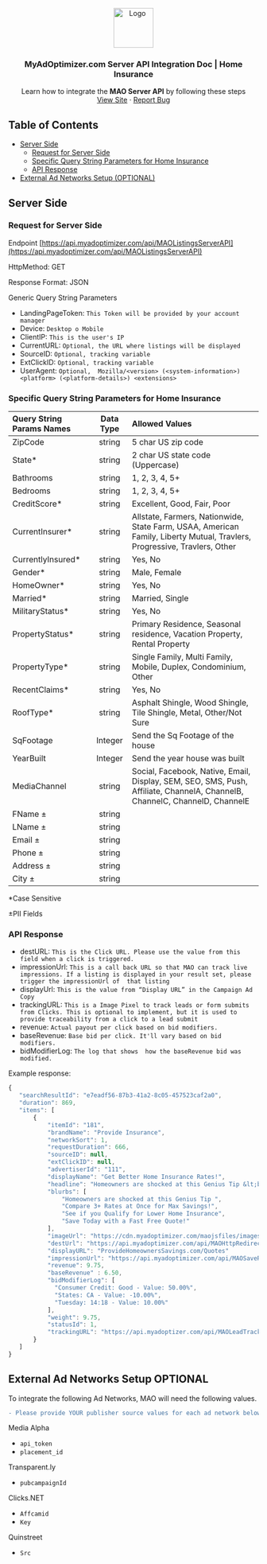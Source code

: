 <p align="center">
  <a href="https://myadoptimizer.com/">
    <img src="https://myadoptimizer.com/img/logo-blk.svg" alt="Logo" height="80">
  </a>
  <h3 align="center">MyAdOptimizer.com Server API Integration Doc | Home Insurance</h3>
  <p align="center">
    Learn how to integrate the <strong>MAO Server API</strong> by following these steps
    <br />
    <a href="https://myadoptimizer.com">View Site</a>
    ·
    <a href="https://myadoptimizer.com/contact">Report Bug</a>
  </p>
</p>

## Table of Contents

* [Server Side](#server-side)
    * [Request for Server Side](#request-for-server-side)
    * [Specific Query String Parameters for Home Insurance](#specific-query-string-parameters-for-home-insurance)
    * [API Response](#api-response)
* [External Ad Networks Setup (OPTIONAL)](#external-ad-networks-setup-optional)

## Server Side

### Request for Server Side

Endpoint [https://api.myadoptimizer.com/api/MAOListingsServerAPI](https://api.myadoptimizer.com/api/MAOListingsServerAPI)

HttpMethod: GET

Response Format: JSON

Generic Query String Parameters

* LandingPageToken: `This Token will be provided by your account manager`
* Device: `Desktop o Mobile`
* ClientIP: `This is the user's IP`
* CurrentURL: `Optional, the URL where listings will be displayed`
* SourceID: `Optional, tracking variable`
* ExtClickID: `Optional, tracking variable`
* UserAgent: `Optional,  Mozilla/<version> (<system-information>) <platform> (<platform-details>) <extensions>`


<h3>Specific Query String Parameters for <strong>Home Insurance</strong></h3>

| Query String Params Names | Data Type | Allowed Values |
| :------------------------ | :-------: | :------------- |
| ZipCode                   | string | 5 char US zip code            |
| State*                     | string | 2 char US state code (Uppercase)   |
| Bathrooms                 | string | 1, 2, 3, 4, 5+ |
| Bedrooms                  | string | 1, 2, 3, 4, 5+ |
| CreditScore*               | string | Excellent, Good, Fair, Poor |
| CurrentInsurer*            | string | Allstate, Farmers, Nationwide, State Farm, USAA, American Family, Liberty Mutual, Travlers, Progressive, Travlers, Other |
| CurrentlyInsured*          | string | Yes, No |
| Gender*                    | string | Male, Female |
| HomeOwner*                 | string | Yes, No |
| Married*                   | string | Married, Single |
| MilitaryStatus*            | string | Yes, No |
| PropertyStatus*            | string | Primary Residence, Seasonal residence, Vacation Property, Rental Property |
| PropertyType*              | string | Single Family, Multi Family, Mobile, Duplex, Condominium, Other |
| RecentClaims*              | string | Yes, No |
| RoofType*                  | string | Asphalt Shingle, Wood Shingle, Tile Shingle, Metal, Other/Not Sure |
| SqFootage                 | Integer | Send the Sq Footage of the house |
| YearBuilt                 | Integer | Send the year house was built |
| MediaChannel                | string    | Social, Facebook, Native, Email, Display, SEM, SEO, SMS, Push, Affiliate, ChannelA, ChannelB, ChannelC, ChannelD, ChannelE |
| FName ±                    | string    |  |
| LName ±                    | string    |  |
| Email ±                    | string    |  |
| Phone ±                    | string    |  |
| Address ±                  | string    |  |
| City ±                     | string    |  |

*Case Sensitive

±PII Fields

### API Response


* destURL: `This is the Click URL. Please use the value from this field when a click is triggered.`
* impressionUrl: `This is a call back URL so that MAO can track live impressions. If a listing is displayed in your result set, please trigger the impressionUrl of  that listing`
* displayUrl: `This is the value from “Display URL” in the Campaign Ad Copy `
* trackingURL: `This is a Image Pixel to track leads or form submits from Clicks. This is optional to implement, but it is used to provide traceability from a click to a lead submit`
* revenue: `Actual payout per click based on bid modifiers.`
* baseRevenue: `Base bid per click. It'll vary based on bid modifiers.`
* bidModifierLog: `The log that shows  how the baseRevenue bid was modified.`

Example response:
 ```javascript
{
    "searchResultId": "e7eadf56-87b3-41a2-8c05-457523caf2a0",
    "duration": 869,
    "items": [
        {
            "itemId": "181",
            "brandName": "Provide Insurance",
            "networkSort": 1,
            "requestDuration": 666,
            "sourceID": null,
            "extClickID": null,
            "advertiserId": "111",
            "displayName": "Get Better Home Insurance Rates!",
            "headline": "Homeowners are shocked at this Genius Tip &lt;br /&gt;Compare 3+ Rates at Once for Max Savings!&lt;br /&gt;See if you Qualify for Lower Home Insurance&lt;br /&gt;Save Today with a Fast Free Quote!",
            "blurbs": [
                "Homeowners are shocked at this Genius Tip ",
                "Compare 3+ Rates at Once for Max Savings!",
                "See if you Qualify for Lower Home Insurance",
                "Save Today with a Fast Free Quote!"
            ],
            "imageUrl": "https://cdn.myadoptimizer.com/maojsfiles/images/LogoAdvertiser_000000_fd8c4c64-6015-4720-91a8-9b359c754666.JPG",
            "destUrl": "https://api.myadoptimizer.com/api/MAOHttpRedirect?src=https://provide-homeowners-savings.com/&LandingPageID=20&EventID=e7eadf56-87b3-41a2-8c05-457523caf2a0&AdNetworkAPIID=23&cpc=9.75&Brand=Provide Insurance&Title=Get Better Home Insurance Rates!&CB=MxI+ul0svmqhIc6i55uEoA==&M=4XarSvqYDCayCqZpzLZFSg==&Weight=9.75&BidModifiers=50.00&NetworkAdID=181&SourceID=&LandingPageURL=" ,
            "displayURL": "ProvideHomeownersSavings.com/Quotes"
            "impressionUrl": "https://api.myadoptimizer.com/api/MAOSaveResults?LandingPageID=26&AdNetworkAPIID=29&EventID=ae9540ce-7f31-405e-b21c-f11e7a2168b8&AdCampaignID=311&RequestTypeID=4",
            "revenue": 9.75,
            "baseRevenue" : 6.50,
            "bidModifierLog": [
              "Consumer Credit: Good - Value: 50.00%",
              "States: CA - Value: -10.00%",
              "Tuesday: 14:18 - Value: 10.00%"
            ],
            "weight": 9.75,
            "statusId": 1,
            "trackingURL": "https://api.myadoptizer.com/api/MAOLeadTracking?AdNetworkAPIID=27&LandingPageID=24&EventID=8b448cc4-da0b-4f70-b180-c0c883282a49&IP=128.1.1.1&AdCampaignID=168"
        }
    ]
}
```

## External Ad Networks Setup OPTIONAL

To integrate the following Ad Networks, MAO will need the following values.
```diff
- Please provide YOUR publisher source values for each ad network below.
```
Media Alpha
* `api_token` 
* `placement_id`

Transparent.ly
* `pubcampaignId`

Clicks.NET
* `Affcamid`
* `Key`

Quinstreet
* `Src`